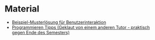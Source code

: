 # Material

* [Beispiel-Musterlösung für Benutzerinteraktion](./musterloesung)
* [Programmieren Tipps (Geklaut von einem anderen Tutor - praktisch gegen Ende des Semesters)](./Programmieren_Tips.pdf)
